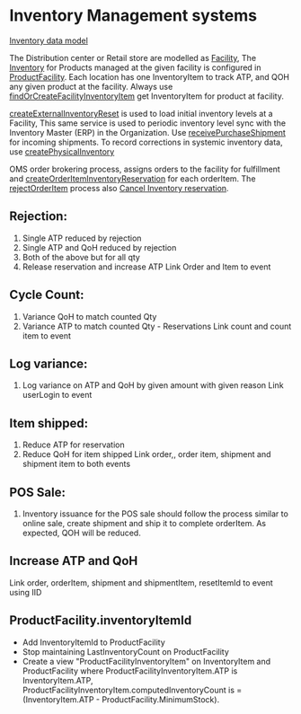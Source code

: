 # Inventory Management systems 

[Inventory data model](../../oms/Inventory.md)

The Distribution center or Retail store are modelled as [Facility](../../oms/Facility.md), The [Inventory](../../oms/Inventory.md) for Products managed at the given facility is configured in [ProductFacility](../../oms/ProductFacility.md). 
Each location has one InventoryItem to track ATP, and QOH any given product at the facility. 
Always use [findOrCreateFacilityInventoryItem](../../oms/findOrCreateFacilityInventoryItem.md) get InventoryItem for product at facility.

[createExternalInventoryReset](../../oms/createExternalInventoryReset.md) is used to load initial inventory levels at a Facility, This same service is used to periodic inventory level sync with the Inventory Master (ERP) in the Organization. 
Use [receivePurchaseShipment](receivePurchaseShipment.md) for incoming shipments. 
To record corrections in systemic inventory data, use [createPhysicalInventory](../../oms/createPhysicalInventory.md)

OMS order brokering process, assigns orders to the facility for fulfillment and [createOrderItemInventoryReservation](../../oms/createOrderItemInventoryReservation.md) for each orderItem. 
The [rejectOrderItem](../rejectOrderItem.md) process also [Cancel Inventory reservation](../../oms/cancelOrderItemInventoryReservation.md).


## Rejection:
1. Single ATP reduced by rejection
2. Single ATP and QoH reduced by rejection
3. Both of the above but for all qty
4. Release reservation and increase ATP
Link Order and Item to event

## Cycle Count:
1. Variance QoH to match counted Qty
2. Variance ATP to match counted Qty - Reservations
Link count and count item to event

## Log variance:
1. Log variance on ATP and QoH by given amount with given reason
Link userLogin to event

## Item shipped:
1. Reduce ATP for reservation
2. Reduce QoH for item shipped
Link order,, order item, shipment and shipment item to both events

## POS Sale:
1. Inventory issuance for the POS sale should follow the process similar to online sale, create shipment and ship it to complete orderItem. As expected, QOH will be reduced.

##  Increase ATP and QoH
Link order, orderItem, shipment and shipmentItem, resetItemId to event using IID

## ProductFacility.inventoryItemId
* Add InventoryItemId to ProductFacility
* Stop maintaining LastInventoryCount on ProductFacility
* Create a view  "ProductFacilityInventoryItem" on InventoryItem and ProductFacility where ProductFacilityInventoryItem.ATP is InventoryItem.ATP, ProductFacilityInventoryItem.computedInventoryCount is =  (InventoryItem.ATP - ProductFacility.MinimumStock).
